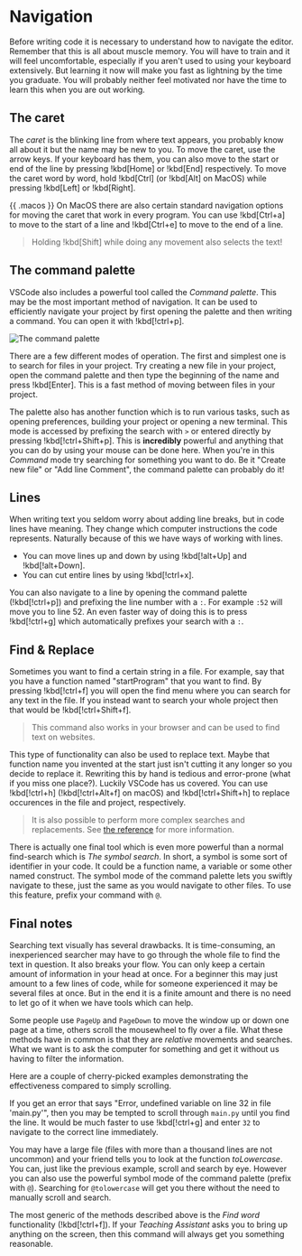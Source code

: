# Navigation

Before writing code it is necessary to understand how to navigate the editor.
Remember that this is all about muscle memory. You will have to train and it
will feel uncomfortable, especially if you aren't used to using your keyboard
extensively. But learning it now will make you fast as lightning by the time you
graduate. You will probably neither feel motivated nor have the time to learn
this when you are out working.

## The caret

The _caret_ is the blinking line from where text appears, you probably know all
about it but the name may be new to you. To move the caret, use the arrow keys.
If your keyboard has them, you can also move to the start or end of the line by
pressing !kbd[Home] or !kbd[End] respectively. To move the caret word by word,
hold !kbd[Ctrl] (or !kbd[Alt] on MacOS) while pressing !kbd[Left] or
!kbd[Right].

{{ .macos }} On MacOS there are also certain standard navigation options for
moving the caret that work in every program. You can use !kbd[Ctrl+a] to move to
the start of a line and !kbd[Ctrl+e] to move to the end of a line.

> Holding !kbd[Shift] while doing any movement also selects the text!

## The command palette

VSCode also includes a powerful tool called the _Command palette_. This may be
the most important method of navigation. It can be used to efficiently navigate
your project by first opening the palette and then writing a command. You can
open it with !kbd[!ctrl+p].

![The command palette](/Assets/editor/palette.png)

There are a few different modes of operation. The first and simplest one is to
search for files in your project. Try creating a new file in your project, open
the command palette and then type the beginning of the name and press
!kbd[Enter]. This is a fast method of moving between files in your project.

The palette also has another function which is to run various tasks, such as
opening preferences, building your project or opening a new terminal. This mode
is accessed by prefixing the search with `>` or entered directly by pressing
!kbd[!ctrl+Shift+p]. This is **incredibly** powerful and anything that you can
do by using your mouse can be done here. When you're in this _Command_ mode try
searching for something you want to do. Be it "Create new file" or "Add line
Comment", the command palette can probably do it!

## Lines

When writing text you seldom worry about adding line breaks, but in code lines
have meaning. They change which computer instructions the code
represents. Naturally because of this we have ways of working with lines.

- You can move lines up and down by using !kbd[!alt+Up] and !kbd[!alt+Down].
- You can cut entire lines by using !kbd[!ctrl+x].

You can also navigate to a line by opening the command palette (!kbd[!ctrl+p])
and prefixing the line number with a `:`. For example `:52` will move you to
line 52. An even faster way of doing this is to press !kbd[!ctrl+g] which
automatically prefixes your search with a `:`.

## Find & Replace

Sometimes you want to find a certain string in a file. For example, say that you
have a function named "startProgram" that you want to find. By pressing
!kbd[!ctrl+f] you will open the find menu where you can search for any text in
the file. If you instead want to search your whole project then that would be
!kbd[!ctrl+Shift+f].

> This command also works in your browser and can be used to find text on
> websites.

This type of functionality can also be used to replace text. Maybe that function
name you invented at the start just isn't cutting it any longer so you decide to
replace it. Rewriting this by hand is tedious and error-prone (what if you miss
one place?). Luckily VSCode has us covered. You can use !kbd[!ctrl+h]
(!kbd[!ctrl+Alt+f] on macOS) and !kbd[!ctrl+Shift+h] to replace occurences in
the file and project, respectively.

> It is also possible to perform more complex searches and replacements. See
> [the
> reference](https://docs.microsoft.com/en-us/visualstudio/ide/finding-and-replacing-text?view=vs-2022)
> for more information.

There is actually one final tool which is even more powerful than a normal
find-search which is _The symbol search_. In short, a symbol is some sort of
identifier in your code. It could be a function name, a variable or some other
named construct. The symbol mode of the command palette lets you swiftly
navigate to these, just the same as you would navigate to other files. To use
this feature, prefix your command with `@`.

## Final notes

Searching text visually has several drawbacks. It is time-consuming, an
inexperienced searcher may have to go through the whole file to find the text in
question. It also breaks your flow. You can only keep a certain amount of
information in your head at once. For a beginner this may just amount to a few
lines of code, while for someone experienced it may be several files at once.
But in the end it is a finite amount and there is no need to let go of it when
we have tools which can help.

Some people use `PageUp` and `PageDown` to move the window up or down one page
at a time, others scroll the mousewheel to fly over a file. What these methods
have in common is that they are _relative_ movements and searches. What we want
is to ask the computer for something and get it without us having to filter the
information.

Here are a couple of cherry-picked examples demonstrating the effectiveness
compared to simply scrolling.

If you get an error that says "Error, undefined variable on line 32 in file
'main.py'", then you may be tempted to scroll through `main.py` until you find
the line. It would be much faster to use !kbd[!ctrl+g] and enter `32` to
navigate to the correct line immediately.

You may have a large file (files with more than a thousand lines are not
uncommon) and your friend tells you to look at the function _toLowercase_. You
can, just like the previous example, scroll and search by eye. However you can
also use the powerful symbol mode of the command palette (prefix with `@`).
Searching for `@tolowercase` will get you there without the need to manually
scroll and search.

The most generic of the methods described above is the _Find word_ functionality
(!kbd[!ctrl+f]). If your _Teaching Assistant_ asks you to bring up anything on
the screen, then this command will always get you something reasonable.
